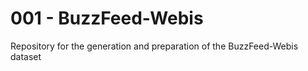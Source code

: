 # 001 - BuzzFeed-Webis

Repository for the generation and preparation of the BuzzFeed-Webis dataset
